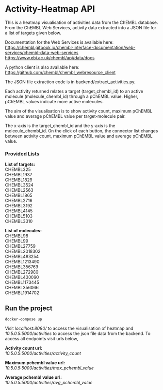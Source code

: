 # Activity-Heatmap API

This is a heatmap visualisation of activities data from the ChEMBL database. From the ChEMBL Web Services, activity data extracted into a JSON file for a list of targets given below.

Documentation for the Web Services is available here: 
https://chembl.gitbook.io/chembl-interface-documentation/web-services/chembl-data-web-services 
https://www.ebi.ac.uk/chembl/api/data/docs

A python client is also available here:
https://github.com/chembl/chembl_webresource_client

The JSON file extraction code is in backend/extract_activities.py.

Each activity returned relates a target (target_chembl_id) to an active molecule (molecule_chembl_id) through a pChEMBL value. Higher, pChEMBL values indicate more active molecules. 

The aim of the visualisation is to show activity count, maximum pChEMBL value and average pChEMBL value per target-molecule pair. 

The x-axis is the target_chembl_id and the y-axis is the molecule_chembl_id. On the click of each button, the connector list changes between activity count, maximum pChEMBL value and average pChEMBL value.

### Provided Lists

<b>List of targets:</b><br>
CHEMBL325<br>
CHEMBL1937<br>
CHEMBL1829<br>
CHEMBL3524<br>
CHEMBL2563<br>
CHEMBL1865<br>
CHEMBL2716<br>
CHEMBL3192<br>
CHEMBL4145<br>
CHEMBL5103<br>
CHEMBL3310<br>

<b>List of molecules:</b><br>
CHEMBL98<br>
CHEMBL99<br>
CHEMBL27759<br>
CHEMBL2018302<br>
CHEMBL483254<br>
CHEMBL1213490<br>
CHEMBL356769<br>
CHEMBL272980<br>
CHEMBL430060<br>
CHEMBL1173445<br>
CHEMBL356066<br>
CHEMBL1914702<br>

## Run the project
```
docker-compose up
```
Visit <i>localhost:8080/</i> to access the visualisation of heatmap and <i>10.5.0.5:5000/activities</i> to access the json file data from the backend. To access all endpoints visit urls below,

<b>Activity count url:</b> <br>
<i>10.5.0.5:5000/activities/activity_count</i>

<b>Maximum pchembl value url: </b><br>
<i>10.5.0.5:5000/activities/max_pchembl_value</i>

<b>Average pchembl value url:</b> <br>
<i>10.5.0.5:5000/activities/avg_pchembl_value</i>


